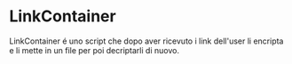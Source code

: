 # LinkContainer
LinkContainer é uno script che dopo aver ricevuto i link dell'user li encripta e li mette in un file per poi decriptarli di nuovo.
